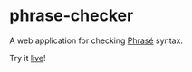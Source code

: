 # phrase-checker

A web application for checking [Phrasé](https://github.com/documente/phrase) syntax.

Try it [live](https://documente.github.io/phrase-checker/)!
